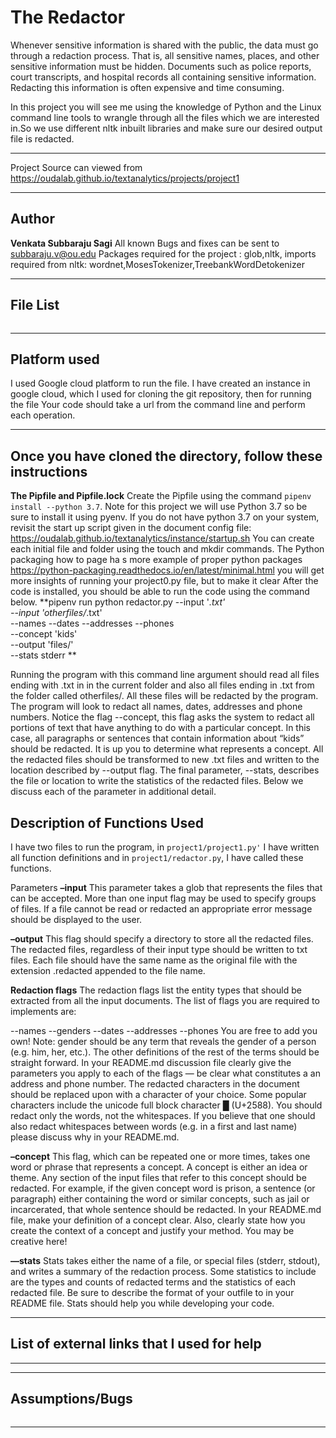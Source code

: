 The Redactor
===
Whenever sensitive information is shared with the public, the data must go through a redaction process. That is, all sensitive names, places, and other sensitive information must be hidden. Documents such as police reports, court transcripts, and hospital records all containing sensitive information. Redacting this information is often expensive and time consuming.

In this project you will see me using the knowledge of Python and the Linux command line tools to wrangle through all the files which we are interested in.So we use different nltk inbuilt libraries and make sure our desired output file is redacted.

----
Project Source can viewed from  https://oudalab.github.io/textanalytics/projects/project1

-------------
Author 
---
**Venkata Subbaraju Sagi**
All known Bugs and fixes can be sent to subbaraju.v@ou.edu
Packages required for the project : glob,nltk,
imports required from nltk: wordnet,MosesTokenizer,TreebankWordDetokenizer

------
File List
----
```

```
-------
Platform used
---
I used Google cloud platform to run the file. I have created an instance in google cloud, which I used for cloning 
the git repository, then for running the file
Your code should take a url from the command line and perform each operation.

---
Once you have cloned the directory, follow these instructions
----------------
**The Pipfile and Pipfile.lock**
Create the Pipfile using the command `pipenv install --python 3.7`. Note for this project we will use Python 3.7 so
 be sure to install it using pyenv.
If you do not have python 3.7 on your system, revisit the start up script given in the document config file:
https://oudalab.github.io/textanalytics/instance/startup.sh
You can create each initial file and folder using the touch and mkdir commands. The Python packaging how to page ha
s more example of proper python packages https://python-packaging.readthedocs.io/en/latest/minimal.html
you will get more insights of running your project0.py file, but to make it clear
After the code is installed, you should be able to run the code using the command below.
**pipenv run python redactor.py --input '*.txt' \
                    --input 'otherfiles/*.txt' \
                    --names --dates --addresses --phones \
                    --concept 'kids' \
                    --output 'files/' \
                    --stats stderr **

Running the program with this command line argument should read all files ending with .txt in in the current folder and also all files ending in .txt from the folder called otherfiles/. All these files will be redacted by the program. The program will look to redact all names, dates, addresses and phone numbers. Notice the flag --concept, this flag asks the system to redact all portions of text that have anything to do with a particular concept. In this case, all paragraphs or sentences that contain information about “kids” should be redacted. It is up you to determine what represents a concept. All the redacted files should be transformed to new .txt files and written to the location described by --output flag. The final parameter, --stats, describes the file or location to write the statistics of the redacted files. Below we discuss each of the parameter in additional detail.

Description of Functions Used
---
I have two files to run the program, in `project1/project1.py'` I have written all function definitions and in `project1/redactor.py`, I have called these functions.

Parameters
**–input**
This parameter takes a glob that represents the files that can be accepted. More than one input flag may be used to specify groups of files. If a file cannot be read or redacted an appropriate error message should be displayed to the user.

**–output**
This flag should specify a directory to store all the redacted files. The redacted files, regardless of their input type should be written to txt files. Each file should have the same name as the original file with the extension .redacted appended to the file name.

**Redaction flags**
The redaction flags list the entity types that should be extracted from all the input documents. The list of flags you are required to implements are:

--names
--genders
--dates
--addresses
--phones
You are free to add you own! Note: gender should be any term that reveals the gender of a person (e.g. him, her, etc.). The other definitions of the rest of the terms should be straight forward. In your README.md discussion file clearly give the parameters you apply to each of the flags — be clear what constitutes a an address and phone number. The redacted characters in the document should be replaced upon with a character of your choice. Some popular characters include the unicode full block character █ (U+2588). You should redact only the words, not the whitespaces. If you believe that one should also redact whitespaces between words (e.g. in a first and last name) please discuss why in your README.md.

**–concept**
This flag, which can be repeated one or more times, takes one word or phrase that represents a concept. A concept is either an idea or theme. Any section of the input files that refer to this concept should be redacted. For example, if the given concept word is prison, a sentence (or paragraph) either containing the word or similar concepts, such as jail or incarcerated, that whole sentence should be redacted. In your README.md file, make your definition of a concept clear. Also, clearly state how you create the context of a concept and justify your method. You may be creative here!

**—stats**
Stats takes either the name of a file, or special files (stderr, stdout), and writes a summary of the redaction process. Some statistics to include are the types and counts of redacted terms and the statistics of each redacted file. Be sure to describe the format of your outfile to in your README file. Stats should help you while developing your code.

---
List of external links that I used for help
--

----------------------------


------
**Assumptions/Bugs**
--
```

```
------

